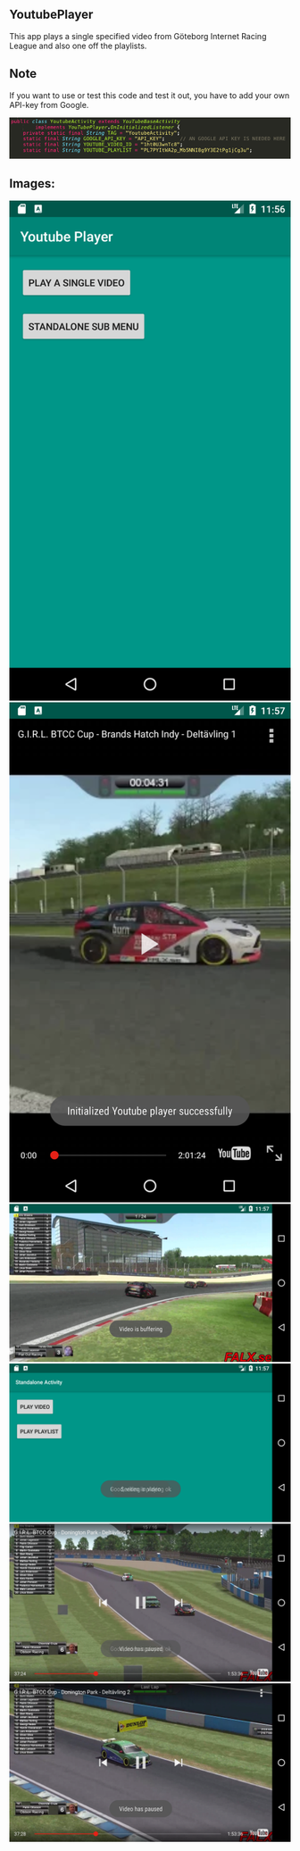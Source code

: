 <article>
	<h1>YoutubePlayer</h1>
	<p>This app plays a single specified video from Göteborg Internet Racing League and also one off the playlists.</p>
</article>

<article>
	<h2>Note</h2>
	<p>If you want to use or test this code and test it out, you have to add your own API-key from Google.</p>
	<div>
		<img src="img/add_api_key.png">
	</div>
</article>

<article>
	<h2>Images:</h2>
	<div>
		<img src="img/main.png">
	</div>
	<div>
		<img src="img/play_single.png">
	</div>
	<div>
		<img src="img/play_single_landscape.png">
	</div>
	<div>
		<img src="img/standalone_submenu.png">
	</div>
	<div>
		<img src="img/play_playlist1.png">
	</div>
	<div>
		<img src="img/play_playlist2.png">
	</div>
</article>

